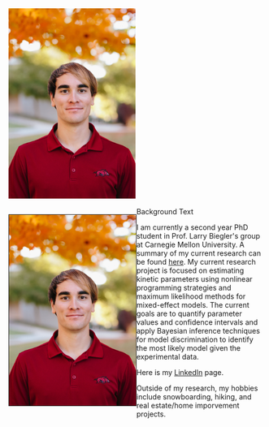 
<img src="./images/Headshot.jpg" class="center" alt="my caption" style="width: 250px;" >                                      

<div>
    <p style="float: left;"><img src="./images/Headshot.jpg" class="center" alt="my caption" style="width: 250px;" border="1px"></p>
    <p>Background Text</p>
</div>


I am currently a second year PhD student in Prof. Larry Biegler's group at Carnegie Mellon University. A summary of my current research can be found [here](http://numero.cheme.cmu.edu/research.html). My current research project is focused on estimating kinetic parameters using nonlinear programming strategies and maximum likelihood methods for mixed-effect models. The current goals are to quantify parameter values and confidence intervals and apply Bayesian inference techniques for model discrimination to identify the most likely model given the experimental data. 

Here is my [LinkedIn](https://www.linkedin.com/in/tom-krumpolc-9b064513a/) page. 

Outside of my research, my hobbies include snowboarding, hiking, and real estate/home imporvement projects. 
